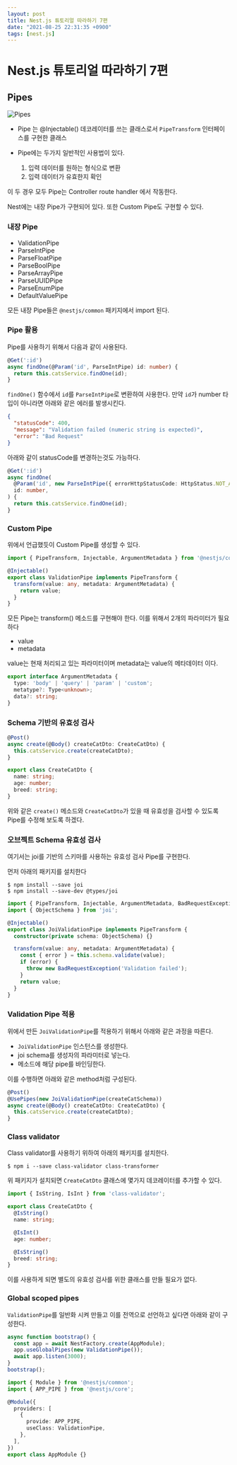 ```yaml
---
layout: post
title: Nest.js 튜토리얼 따라하기 7편
date: "2021-08-25 22:31:35 +0900"
tags: [nest.js]
---
```


# Nest.js 튜토리얼 따라하기 7편

## Pipes

![Pipes](https://docs.nestjs.com/assets/Pipe_1.png)

* Pipe 는 @Injectable() 데코레이터를 쓰는 클래스로서 `PipeTransform` 인터페이스를 구현한 클래스

* Pipe에는 두가지 일반적인 사용법이 있다.
  1. 입력 데이터를 원하는 형식으로 변환
  2. 입력 데이터가 유효한지 확인

이 두 경우 모두 Pipe는 Controller route handler 에서 작동한다. 

Nest에는 내장 Pipe가 구현되어 있다. 또한 Custom Pipe도 구현할 수 있다.

### 내장 Pipe
* ValidationPipe
* ParseIntPipe
* ParseFloatPipe
* ParseBoolPipe
* ParseArrayPipe
* ParseUUIDPipe
* ParseEnumPipe
* DefaultValuePipe

모든 내장 Pipe들은 `@nestjs/common` 패키지에서 import 된다.

### Pipe 활용

Pipe를 사용하기 위해서 다음과 같이 사용된다.

```typescript
@Get(':id')
async findOne(@Param('id', ParseIntPipe) id: number) {
  return this.catsService.findOne(id);
}
```

`findOne()` 함수에서 `id`를 `ParseIntPipe`로 변환하여 사용한다. 만약 `id`가 number 타입이 아니라면 아래와 같은 에러를 발생시킨다.

```json
{
  "statusCode": 400,
  "message": "Validation failed (numeric string is expected)",
  "error": "Bad Request"
}
```

아래와 같이 statusCode를 변경하는것도 가능하다.
```typescript
@Get(':id')
async findOne(
  @Param('id', new ParseIntPipe({ errorHttpStatusCode: HttpStatus.NOT_ACCEPTABLE }))
  id: number,
) {
  return this.catsService.findOne(id);
}
```

### Custom Pipe

위에서 언급했듯이 Custom Pipe를 생성할 수 있다. 

```typescript
import { PipeTransform, Injectable, ArgumentMetadata } from '@nestjs/common';

@Injectable()
export class ValidationPipe implements PipeTransform {
  transform(value: any, metadata: ArgumentMetadata) {
    return value;
  }
}
```

모든 Pipe는 transform() 메소드를 구현해야 한다. 이를 위해서 2개의 파라미터가 필요하다
* value
* metadata

value는 현재 처리되고 있는 파라미터이며 metadata는 value의 메타데이터 이다.

```typescript
export interface ArgumentMetadata {
  type: 'body' | 'query' | 'param' | 'custom';
  metatype?: Type<unknown>;
  data?: string;
}
```

### Schema 기반의 유효성 검사

```typescript
@Post()
async create(@Body() createCatDto: CreateCatDto) {
  this.catsService.create(createCatDto);
}
```

```typescript
export class CreateCatDto {
  name: string;
  age: number;
  breed: string;
}
```

위와 같은 `create()` 메소드와 `CreateCatDto`가 있을 때 유효성을 검사할 수 있도록 Pipe를 수정해 보도록 하겠다.

### 오브젝트 Schema 유효성 검사

여기서는 joi를 기반의 스키마를 사용하는 유효성 검사 Pipe를 구현한다.

먼저 아래의 패키지를 설치한다 
```
$ npm install --save joi
$ npm install --save-dev @types/joi
```

```typescript
import { PipeTransform, Injectable, ArgumentMetadata, BadRequestException } from '@nestjs/common';
import { ObjectSchema } from 'joi';

@Injectable()
export class JoiValidationPipe implements PipeTransform {
  constructor(private schema: ObjectSchema) {}

  transform(value: any, metadata: ArgumentMetadata) {
    const { error } = this.schema.validate(value);
    if (error) {
      throw new BadRequestException('Validation failed');
    }
    return value;
  }
}
```

### Validation Pipe 적용

위에서 만든 `JoiValidationPipe`를 적용하기 위해서 아래와 같은 과정을 따른다.
* `JoiValidationPipe` 인스턴스를 생성한다.
* joi schema를 생성자의 파라미터로 넣는다.
* 메소드에 해당 pipe를 바인딩한다.

이를 수행하면 아래와 같은 method처럼 구성된다.

```typescript
@Post()
@UsePipes(new JoiValidationPipe(createCatSchema))
async create(@Body() createCatDto: CreateCatDto) {
  this.catsService.create(createCatDto);
}
```

### Class validator

Class validator를 사용하기 위하여 아래의 패키지를 설치한다.
```
$ npm i --save class-validator class-transformer
```

위 패키지가 설치되면 `CreateCatDto` 클래스에 몇가지 데코레이터를 추가할 수 있다.

```typescript
import { IsString, IsInt } from 'class-validator';

export class CreateCatDto {
  @IsString()
  name: string;

  @IsInt()
  age: number;

  @IsString()
  breed: string;
}
```

이를 사용하게 되면 별도의 유효성 검사를 위한 클래스를 만들 필요가 없다.

### Global scoped pipes

`ValidationPipe`를 일반화 시켜 만들고 이를 전역으로 선언하고 싶다면 아래와 같이 구성한다.

```typescript
async function bootstrap() {
  const app = await NestFactory.create(AppModule);
  app.useGlobalPipes(new ValidationPipe());
  await app.listen(3000);
}
bootstrap();
```

```typescript
import { Module } from '@nestjs/common';
import { APP_PIPE } from '@nestjs/core';

@Module({
  providers: [
    {
      provide: APP_PIPE,
      useClass: ValidationPipe,
    },
  ],
})
export class AppModule {}
```
